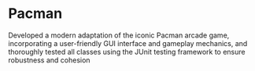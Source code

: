 # Pacman
Developed a modern adaptation of the iconic Pacman arcade game, incorporating a user-friendly GUI interface and gameplay mechanics, and thoroughly tested all classes using the JUnit testing framework to ensure robustness and cohesion
